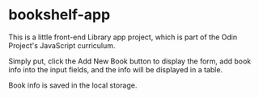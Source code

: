 # bookshelf-app
This is a little front-end Library app project, which is part of the Odin Project's JavaScript curriculum.

Simply put, click the Add New Book button to display the form, add book info into the input fields, and the info will be displayed in a table.

Book info is saved in the local storage.
